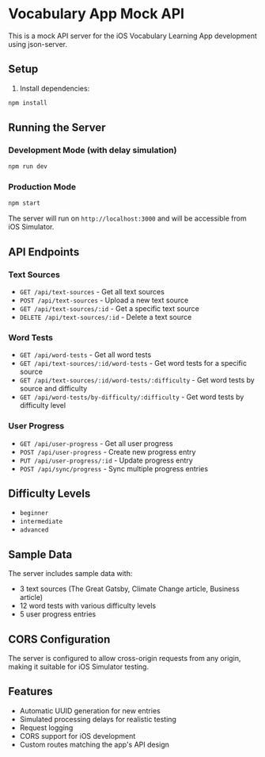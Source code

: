 # Vocabulary App Mock API

This is a mock API server for the iOS Vocabulary Learning App development using json-server.

## Setup

1. Install dependencies:
```bash
npm install
```

## Running the Server

### Development Mode (with delay simulation)
```bash
npm run dev
```

### Production Mode
```bash
npm start
```

The server will run on `http://localhost:3000` and will be accessible from iOS Simulator.

## API Endpoints

### Text Sources
- `GET /api/text-sources` - Get all text sources
- `POST /api/text-sources` - Upload a new text source
- `GET /api/text-sources/:id` - Get a specific text source
- `DELETE /api/text-sources/:id` - Delete a text source

### Word Tests
- `GET /api/word-tests` - Get all word tests
- `GET /api/text-sources/:id/word-tests` - Get word tests for a specific source
- `GET /api/text-sources/:id/word-tests/:difficulty` - Get word tests by source and difficulty
- `GET /api/word-tests/by-difficulty/:difficulty` - Get word tests by difficulty level

### User Progress
- `GET /api/user-progress` - Get all user progress
- `POST /api/user-progress` - Create new progress entry
- `PUT /api/user-progress/:id` - Update progress entry
- `POST /api/sync/progress` - Sync multiple progress entries

## Difficulty Levels
- `beginner`
- `intermediate` 
- `advanced`

## Sample Data

The server includes sample data with:
- 3 text sources (The Great Gatsby, Climate Change article, Business article)
- 12 word tests with various difficulty levels
- 5 user progress entries

## CORS Configuration

The server is configured to allow cross-origin requests from any origin, making it suitable for iOS Simulator testing.

## Features

- Automatic UUID generation for new entries
- Simulated processing delays for realistic testing
- Request logging
- CORS support for iOS development
- Custom routes matching the app's API design